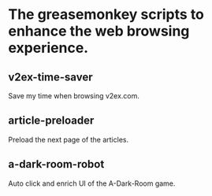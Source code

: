 # The greasemonkey scripts to enhance the web browsing experience.

## v2ex-time-saver
Save my time when browsing v2ex.com.

## article-preloader
Preload the next page of the articles.

## a-dark-room-robot
Auto click and enrich UI of the A-Dark-Room game.
